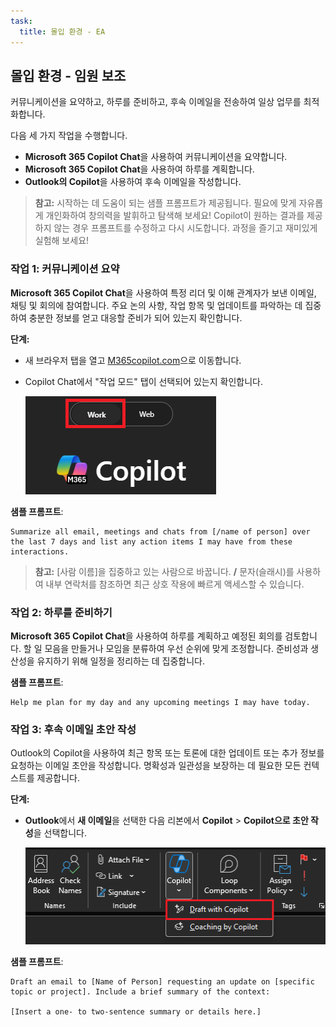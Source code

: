 ```yaml
---
task:
  title: 몰입 환경 - EA
---
```


## 몰입 환경 - 임원 보조  

커뮤니케이션을 요약하고, 하루를 준비하고, 후속 이메일을 전송하여 일상 업무를 최적화합니다.  

다음 세 가지 작업을 수행합니다.  

- **Microsoft 365 Copilot Chat**을 사용하여 커뮤니케이션을 요약합니다.  
- **Microsoft 365 Copilot Chat**을 사용하여 하루를 계획합니다.  
- **Outlook의 Copilot**을 사용하여 후속 이메일을 작성합니다.  

> **참고:** 시작하는 데 도움이 되는 샘플 프롬프트가 제공됩니다. 필요에 맞게 자유롭게 개인화하여 창의력을 발휘하고 탐색해 보세요! Copilot이 원하는 결과를 제공하지 않는 경우 프롬프트를 수정하고 다시 시도합니다. 과정을 즐기고 재미있게 실험해 보세요!  

### 작업 1: 커뮤니케이션 요약  

**Microsoft 365 Copilot Chat**을 사용하여 특정 리더 및 이해 관계자가 보낸 이메일, 채팅 및 회의에 참여합니다. 주요 논의 사항, 작업 항목 및 업데이트를 파악하는 데 집중하여 충분한 정보를 얻고 대응할 준비가 되어 있는지 확인합니다.  

**단계:**

- 새 브라우저 탭을 열고 [M365copilot.com](https://m365copilot.com/)으로 이동합니다.
- Copilot Chat에서 "작업 모드" 탭이 선택되어 있는지 확인합니다.

    ![작업 모드 탭을 보여 주는 스크린샷.](../Prompts/Media/work-mode.png)

**샘플 프롬프트**:
  
```text
Summarize all email, meetings and chats from [/name of person] over the last 7 days and list any action items I may have from these interactions.
```

> **참고:** [사람 이름]을 집중하고 있는 사람으로 바꿉니다. **/** 문자(슬래시)를 사용하여 내부 연락처를 참조하면 최근 상호 작용에 빠르게 액세스할 수 있습니다.

### 작업 2: 하루를 준비하기  

**Microsoft 365 Copilot Chat**을 사용하여 하루를 계획하고 예정된 회의를 검토합니다. 할 일 모음을 만들거나 모임을 분류하여 우선 순위에 맞게 조정합니다. 준비성과 생산성을 유지하기 위해 일정을 정리하는 데 집중합니다.  

**샘플 프롬프트**:
  
```text
Help me plan for my day and any upcoming meetings I may have today. 
```

### 작업 3: 후속 이메일 초안 작성

Outlook의 Copilot을 사용하여 최근 항목 또는 토론에 대한 업데이트 또는 추가 정보를 요청하는 이메일 초안을 작성합니다. 명확성과 일관성을 보장하는 데 필요한 모든 컨텍스트를 제공합니다.

**단계:**

- **Outlook**에서 **새 이메일**을 선택한 다음 리본에서 **Copilot** > **Copilot으로 초안 작성**을 선택합니다.

    ![Outlook의 Copilot을 보여 주는 스크린샷.](../Prompts/Media/copilot-outlook-desktop.png)

**샘플 프롬프트**:

```text
Draft an email to [Name of Person] requesting an update on [specific topic or project]. Include a brief summary of the context:  

[Insert a one- to two-sentence summary or details here.]

```

